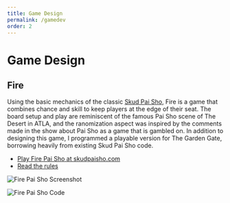 ```yaml
---
title: Game Design
permalink: /gamedev
order: 2
---
```


# Game Design

## Fire
Using the basic mechanics of the classic [Skud Pai Sho](https://skudpaisho.com/site/games/skud-pai-sho/), Fire is a game that combines chance and skill to keep players at the edge of their seat. The board setup and play are reminiscent of the famous Pai Sho scene of The Desert in ATLA, and the ranomization aspect was inspired by the comments made in the show about Pai Sho as a game that is gambled on. In addition to designing this game, I programmed a playable version for The Garden Gate, borrowing heavily from existing Skud Pai Sho code.

* [Play Fire Pai Sho at skudpaisho.com](https://skudpaisho.com/?OYQwtgpgKgngDhAvARgKwDIAWB7AzgF0QFcA7AEwgDMBLEiM9YIiA48q2+x8JIA)
* [Read the rules](https://skudpaisho.com/site/games/fire-pai-sho/)

![Fire Pai Sho Screenshot](/assets/images/firescreenshot.jpg "Fire Pai Sho in Action")

![Fire Pai Sho Code](/assets/images/codescreenshot.jpg "Fire Pai Sho Code")